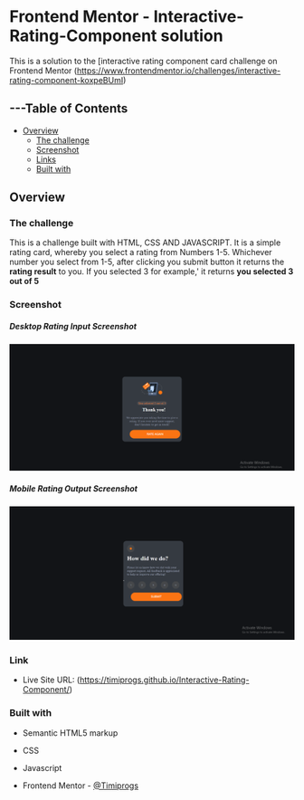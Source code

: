 # Frontend Mentor - Interactive-Rating-Component solution

This is a solution to the [interactive rating component card challenge on Frontend Mentor (https://www.frontendmentor.io/challenges/interactive-rating-component-koxpeBUmI)


## ---Table of Contents
- [Overview](#overview)
  - [The challenge](#the-challenge)
  - [Screenshot](#screenshot)
  - [Links](#links)
  - [Built with](#built-with)


## Overview

### The challenge

This is a challenge built with HTML, CSS AND JAVASCRIPT. 
It is a simple rating card, whereby you select a rating from Numbers 1-5. 
Whichever number you select from 1-5, after clicking you submit button it returns the **rating result** to you.
If you selected 3 for example,' it returns **you selected 3 out of 5**

### Screenshot

##### Desktop Rating Input Screenshot

![desktop view screenshot](desktopinput.png)



##### Mobile Rating Output Screenshot

![mobile view screenshot](desktopresult.png)



### Link

- Live Site URL: (https://timiprogs.github.io/Interactive-Rating-Component/)



### Built with

- Semantic HTML5 markup
- CSS 
- Javascript






- Frontend Mentor - [@Timiprogs](https://www.frontendmentor.io/profile/Timiprogs)
